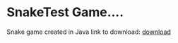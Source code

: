 # SnakeTest Game....

Snake game created in Java
link to download: [download](https://drive.google.com/file/d/1xN3p6o596HqOracdGy44nNRvfUmKTMgX/view?usp=sharing)
